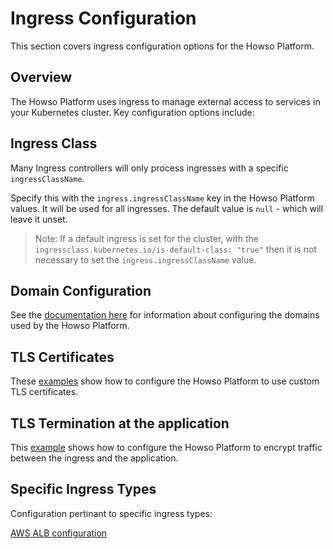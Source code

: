 # Ingress Configuration

This section covers ingress configuration options for the Howso Platform.

## Overview

The Howso Platform uses ingress to manage external access to services in your Kubernetes cluster. Key configuration options include:

## Ingress Class

Many Ingress controllers will only process ingresses with a specific `ingressClassName`.

Specify this with the `ingress.ingressClassName` key in the Howso Platform values.  It will be used for all ingresses.  The default value is `null` - which will leave it unset.

> Note: If a default ingress is set for the cluster, with the `ingressclass.kubernetes.io/is-default-class: "true"` then it is not necessary to set the `ingress.ingressClassName` value.

## Domain Configuration

See the [documentation here](./domain-customization/README.md) for information about configuring the domains used by the Howso Platform.

## TLS Certificates

These [examples](../../custom-ingress-cert/README.md) show how to configure the Howso Platform to use custom TLS certificates.

## TLS Termination at the application

This [example](../../application-tls-termination/README.md) shows how to configure the Howso Platform to encrypt traffic between the ingress and the application. 

## Specific Ingress Types

Configuration pertinant to specific ingress types:

[AWS ALB configuration](./alb/README.md)

